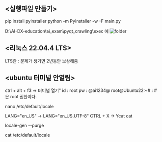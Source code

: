 ## <실행파일 만들기>
pip install pyinstaller
python -m PyInstaller -w -F main.py

D:\AI-DX-education\ai_exam\pyqt_crawling\exec 에
![folder](D:\AI-DX-education\ai_exam\pyqt_crawling\img\2024-05-09\folder.png)


## <리눅스 22.04.4 LTS>
LTS란 : 문제가 생기면 2년동안 보상해줌


## <ubuntu 터미널 안열림>
ctrl + alt + f3 => 터미널 열기"
id : root
pw : @ai1234@
root@Ubuntu22:~# : #은 root 권한이다.

nano /etc/default/locale

LANG="en_US" -> LANG="en_US.UTF-8"
CTRL + X -> Ycat cat

locale-gen --purge

cat /etc/default/locale



